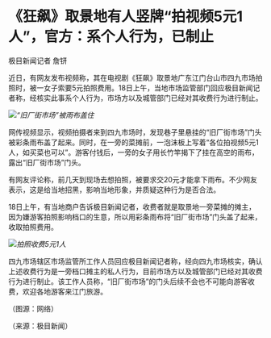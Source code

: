 # 《狂飙》取景地有人竖牌“拍视频5元1人”，官方：系个人行为，已制止

极目新闻记者 詹钘

近日，有网友发布视频称，其在电视剧《狂飙》取景地广东江门台山市四九市场拍照时，被一女子索要5元拍照费用。18日上午，当地市场监管部门回应极目新闻记者称，经核实此事系个人行为，市场方以及城管部门已经对其收费行为进行制止。

![](https://inews.gtimg.com/newsapp_bt/0/15672514016/1000)_“旧厂街市场”被雨布盖住_

网传视频显示，视频拍摄者来到四九市场时，发现巷子里悬挂的“旧厂街市场”门头被彩条雨布盖了起来。同时，在一旁的菜摊前，一泡沫板上写着“各位拍视频5元1人，如买菜也可以”。游客付钱后，一旁的女子用长竹竿揭下了挂在高空的雨布，露出“旧厂街市场”门头。

有网友评论称，前几天到现场去想拍照，被要求交20元才能拿下雨布。不少网友表示，这是给当地招黑，影响当地形象，并质疑这种行为是否合法。

18日上午，有当地商户告诉极目新闻记者，收费者就是取景地一旁菜摊的摊主，因为嫌游客拍照影响档口的生意，所以用彩条雨布将“旧厂街市场”门头盖了起来，收取拍照费用。

![](https://inews.gtimg.com/newsapp_bt/0/15672514018/1000)_拍照收费5元1人_

四九市场辖区市场监管所工作人员回应极目新闻记者称，经向四九市场核实，确认上述收费行为是一旁档口摊主的私人行为，目前市场方以及城管部门已经对其收费行为进行制止。该工作人员称，“旧厂街市场”的门头后续不会也不可能向游客收费，欢迎各地游客来江门旅游。

（图源：网络）

（来源：极目新闻）

